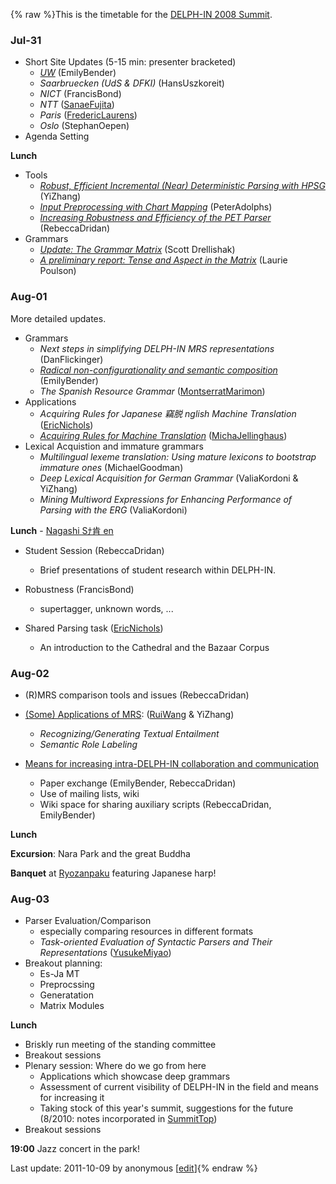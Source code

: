 {% raw %}This is the timetable for the [DELPH-IN 2008 Summit](https://delph-in.github.io/docs/summits/KyotoTop).

### Jul-31

- Short Site Updates (5-15 min: presenter bracketed)
  - *[UW](http://faculty.washington.edu/ebender/papers/DELPHIN08-UWupdate.pdf)*
(EmilyBender)
  - *Saarbruecken (UdS & DFKI)* (HansUszkoreit)
  - *NICT* (FrancisBond)
  - *NTT* ([SanaeFujita](/SanaeFujita))
  - *Paris* ([FredericLaurens](/FredericLaurens))
  - *Oslo* (StephanOepen)
- Agenda Setting

**Lunch**

- Tools
  - *[Robust, Efficient Incremental (Near) Deterministic Parsing
with
HPSG](http://www.coli.uni-saarland.de/~yzhang/files/kyoto-zhang.pdf)*
(YiZhang)
  - *[Input Preprocessing with Chart
Mapping](http://www.dfki.de/~padolphs/DELPH-IN/Chart-Mapping.pdf)*
(PeterAdolphs)
  - *[Increasing Robustness and Efficiency of the PET
Parser](http://www.coli.uni-saarland.de/~rdrid/robust-pet.pdf)*
(RebeccaDridan)
- Grammars
  - *[Update: The Grammar
Matrix](http://students.washington.edu/sfd/Drellishak%20-%20DELPH-IN%202008%20-%20Matrix%20Update.pdf)*
(Scott Drellishak)
  - *[A preliminary report: Tense and Aspect in the
Matrix](http://students.washington.edu/lpoulson/Kyotopresentation.pdf)*
(Laurie Poulson)

### Aug-01

More detailed updates.

- Grammars
  - *Next steps in simplifying DELPH-IN MRS representations*
(DanFlickinger)
  - *[Radical non-configurationality and semantic
composition](http://faculty.washington.edu/ebender/papers/Bender-DELPHIN08.pdf)*
(EmilyBender)
  - *The Spanish Resource Grammar*
([MontserratMarimon](/MontserratMarimon))
- Applications
  - *Acquiring Rules for Japanese 竊脱 nglish Machine Translation*
([EricNichols](/EricNichols))
  - *[Acquiring Rules for Machine
Translation](http://www.coli.uni-saarland.de/~micha/delphinsummit/delphin2008.pdf)*
([MichaJellinghaus](/MichaJellinghaus))
- Lexical Acquistion and immature grammars
  - *Multilingual lexeme translation: Using mature lexicons to
bootstrap immature ones* (MichaelGoodman)
  - *Deep Lexical Acquisition for German Grammar*
(ValiaKordoni & YiZhang)
  - *Mining Multiword Expressions for Enhancing Performance of
Parsing with the ERG* (ValiaKordoni)

**Lunch** - [Nagashi Sﾅ肯 en](http://en.wikipedia.org/wiki/Sﾅ肯en)

- Student Session (RebeccaDridan)
  
  - Brief presentations of student research within DELPH-IN.
- Robustness (FrancisBond)
  
  - supertagger, unknown words, ...
- Shared Parsing task ([EricNichols](/EricNichols))
  
  - An introduction to the Cathedral and the Bazaar Corpus

### Aug-02

- (R)MRS comparison tools and issues (RebeccaDridan)
- [(Some) Applications of
MRS](http://www.coli.uni-saarland.de/~rwang/slides/delphin2008Wang.pdf):
([RuiWang](/RuiWang) & YiZhang)
  
  - *Recognizing/Generating Textual Entailment*
  - *Semantic Role Labeling*
- [Means for increasing intra-DELPH-IN collaboration and
communication](https://delph-in.github.io/docs/summits/KyotoSchedule_InterDelphinNotes)
  
  - Paper exchange (EmilyBender,
RebeccaDridan)
  - Use of mailing lists, wiki
  - Wiki space for sharing auxiliary scripts
(RebeccaDridan, EmilyBender)

**Lunch**

**Excursion**: Nara Park and the great Buddha

**Banquet** at [Ryozanpaku](http://www3.to/ryozan) featuring Japanese
harp!

### Aug-03

- Parser Evaluation/Comparison
  - especially comparing resources in different formats
  - *Task-oriented Evaluation of Syntactic Parsers and Their
Representations* ([YusukeMiyao](/YusukeMiyao))
- Breakout planning:
  - Es-Ja MT
  - Preprocssing
  - Generatation
  - Matrix Modules

**Lunch**

- Briskly run meeting of the standing committee
- Breakout sessions
- Plenary session: Where do we go from here
  - Applications which showcase deep grammars
  - Assessment of current visibility of DELPH-IN in the field and
means for increasing it
  - Taking stock of this year's summit, suggestions for the future
(8/2010: notes incorporated in [SummitTop](https://delph-in.github.io/docs/summits/SummitTop))
- Breakout sessions

**19:00** Jazz concert in the park!

Last update: 2011-10-09 by anonymous [[edit](https://github.com/delph-in/docs/wiki/KyotoSchedule/_edit)]{% endraw %}